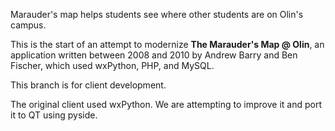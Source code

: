 Marauder's map helps students see where other students are on Olin's campus.

This is the start of an attempt to modernize __The Marauder's Map @ Olin__, an application written between 2008 and 2010 by Andrew Barry and Ben Fischer, which used wxPython, PHP, and MySQL.


This branch is for client development.

The original client used wxPython. We are attempting to improve it and port it to QT using pyside.

